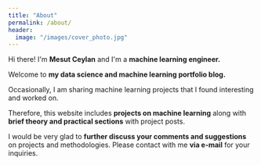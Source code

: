 ```yaml
---
title: "About"
permalink: /about/
header:
  image: "/images/cover_photo.jpg"
---
```


Hi there! I'm **Mesut Ceylan** and I'm a **machine learning engineer.**

Welcome to **my data science and machine learning portfolio blog.** 

Occasionally, I am sharing machine learning projects that I found interesting and worked on.

Therefore, this website includes **projects on machine learning** along with **brief theory and practical sections** with project posts.

I would be very glad to **further discuss your comments and suggestions** on projects and methodologies. 
Please contact with me **via e-mail** for your inquiries.
